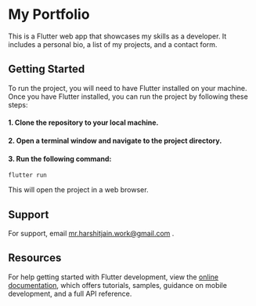 
# My Portfolio

This is a Flutter web app that showcases my skills as a developer. It includes a personal bio, a list of my projects, and a contact form.


## Getting Started

To run the project, you will need to have Flutter installed on your machine. Once you have Flutter installed, you can run the project by following these steps:

#### 1. Clone the repository to your local machine.
#### 2. Open a terminal window and navigate to the project directory.
#### 3. Run the following command:
```
flutter run
```
This will open the project in a web browser.
    
## Support

For support, email mr.harshitjain.work@gmail.com .

## Resources

For help getting started with Flutter development, view the
[online documentation](https://docs.flutter.dev/), which offers tutorials,
samples, guidance on mobile development, and a full API reference.

